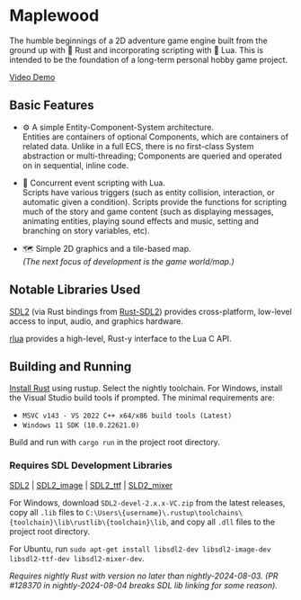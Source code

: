 # Maplewood

The humble beginnings of a 2D adventure game engine built from the ground up with 🦀 Rust and incorporating scripting with 🌙 Lua. This is intended to be the foundation of a long-term personal hobby game project.

[Video Demo](https://www.youtube.com/watch?v=OA7HsZCEViI)

## Basic Features

- ⚙️ A simple Entity-Component-System architecture.  
  Entities are containers of optional Components, which are containers of related data. Unlike in a full ECS, there is no first-class System abstraction or multi-threading; Components are queried and operated on in sequential, inline code.

- 📝 Concurrent event scripting with Lua.  
  Scripts have various triggers (such as entity collision, interaction, or automatic given a condition). Scripts provide the functions for scripting much of the story and game content (such as displaying messages, animating entities, playing sound effects and music, setting and branching on story variables, etc).

- 🗺️ Simple 2D graphics and a tile-based map.  
  *(The next focus of development is the game world/map.)*

## Notable Libraries Used

[SDL2](https://www.libsdl.org/) (via Rust bindings from [Rust-SDL2](https://github.com/Rust-SDL2/rust-sdl2)) provides cross-platform, low-level access to input, audio, and graphics hardware.

[rlua](https://github.com/amethyst/rlua) provides a high-level, Rust-y interface to the Lua C API.

## Building and Running

[Install Rust](https://www.rust-lang.org/tools/install) using rustup. Select the nightly toolchain. For Windows, install the Visual Studio build tools if prompted. The minimal requirements are:

- `MSVC v143 - VS 2022 C++ x64/x86 build tools (Latest)`
- `Windows 11 SDK (10.0.22621.0)`

Build and run with `cargo run` in the project root directory.

### Requires SDL Development Libraries

[SDL2](https://github.com/libsdl-org/SDL/releases) | [SDL2_image](https://github.com/libsdl-org/SDL_image/releases) |
[SDL2_ttf](https://github.com/libsdl-org/SDL_ttf/releases) |
[SLD2_mixer](https://github.com/libsdl-org/SDL_mixer/releases)

For Windows, download `SDL2-devel-2.x.x-VC.zip` from the latest releases, copy all `.lib` files to `C:\Users\{username}\.rustup\toolchains\{toolchain}\lib\rustlib\{toolchain}\lib`, and copy all `.dll` files to the project root directory.

For Ubuntu, run `sudo apt-get install libsdl2-dev libsdl2-image-dev libsdl2-ttf-dev libsdl2-mixer-dev`.

*Requires nightly Rust with version no later than nightly-2024-08-03. (PR #128370 in nightly-2024-08-04 breaks SDL lib linking for some reason).*
